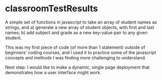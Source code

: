 # classroomTestResults

A simple set of functions in javascript to take an array of student names as strings, and a) generate a new array of student objects, with first and last names; b) add subject and grade as a new key-value pair to any given student.

This was my first piece of code (of more than 1 statement) outside of beginners' coding courses, and I used it to practice some of the javascript concepts and methods I was finding more challenging to understand.

Next step: I would like to make a dynamic, single page deployment that demonstrates how a user interface might work.
